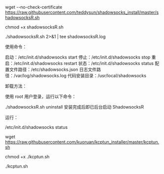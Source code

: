wget --no-check-certificate https://raw.githubusercontent.com/teddysun/shadowsocks_install/master/shadowsocksR.sh

chmod +x shadowsocksR.sh

./shadowsocksR.sh 2>&1 | tee shadowsocksR.log

使用命令：

启动：/etc/init.d/shadowsocks start
停止：/etc/init.d/shadowsocks stop
重启：/etc/init.d/shadowsocks restart
状态：/etc/init.d/shadowsocks status
配置文件路径：/etc/shadowsocks.json
日志文件路径：/var/log/shadowsocks.log
代码安装目录：/usr/local/shadowsocks

卸载方法：

使用 root 用户登录，运行以下命令：

./shadowsocksR.sh uninstall
安装完成后即已后台启动 ShadowsocksR

运行：

/etc/init.d/shadowsocks status


wget https://raw.githubusercontent.com/kuoruan/kcptun_installer/master/kcptun.sh

chmod +x ./kcptun.sh

./kcptun.sh
